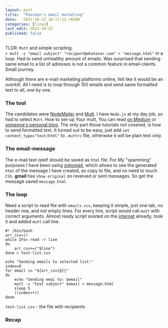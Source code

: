 ```yaml
---
layout: post
title:  "Poorman's email marketing"
date:   2022-10-22 18:17:11 +0200
categories: [linux]
last_edit: 2022-10-22
published: false
---
```


TLDR: `Mutt` and simple scripting.  
`> mutt -s "email subject" "recipent@whatever.com" < "message.html"` in a loop.
Had to send unhealthy amount of emails. Was surprised that sending same email to 
a list of adresses is not a common feature in email-clients. Small journey. 

Although there are e-mail marketing platforms online, felt like it would be an overkill. 
All I need is to loop through 150 emails and send same formatted text to all, 
one by one. 

### The tool
The candidates were [NodeMailer](https://nodemailer.com/about/) and 
[Mutt](http://www.mutt.org/). I have `Node.js` at my day job, so had to select `Mutt`.
How to set-up Your mutt, You can read [on Medium](https://mritunjaysharma394.medium.com/how-to-set-up-mutt-text-based-mail-client-with-gmail-993ae40b0003)
or [someone's personal blog](https://www.garron.me/en/go2linux/send-mail-gmail-mutt.html).
The only part those tutorials not covered, is how to send formatted text. It turned out to be easy,
just add `set content_type="text/html"` to `.muttrc` file, otherwise it will be plain text only.

### The email-message
The e-mail text istelf should be saved as `html` file. For My "spamming" purposes 
I have been using [zohomail](https://www.zoho.com/mail/), which allows to see the generated 
`html` of the message I have created, so copy to file, and no need to touch `CSS`.
**gmail** has `show original` on reveived or sent messages. 
So get the message saved `message.html`

### The loop
Need a script to read file with `emails.scv`, keeping it simple, just one tab, 
no header row, and not empty lines. For every line, script would call `mutt` with 
correct arguments.
Almost ready script existed on the [internet](https://www.baeldung.com/linux/csv-parsing#parsing-csv-file-into-a-bash-array)
already, took it and added `mutt` call line.
```
#! /bin/bash 
arr_csv=() 
while IFS= read -r line 
do
    arr_csv+=("$line")
done < test-list.csv

echo "Sending emails to selected list:"
index=0
for email in "${arr_csv[@]}"
do
    echo "Sending emai to: $email"
    mutt -s "test subject" $email < message.html
    sleep 5
	((index++))
done
```
`test-list.csv` - the file with recipients


### Recap


